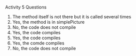 Activity 5
Questions
1) The method itself is not there but it is called several times
2) Yes, the method is in simplePicture
3) No, the code does not compile
4) Yes, the code compiles
5) Yes, the code compiles
6) Yes, the comde compiles
7) No, the code does not compile